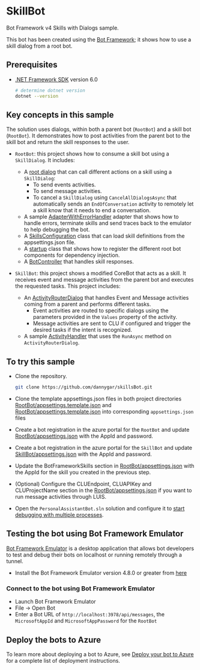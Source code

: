 # SkillBot

Bot Framework v4 Skills with Dialogs sample.

This bot has been created using the [Bot Framework](https://dev.botframework.com); it shows how to use a skill dialog from a root bot.

## Prerequisites

- [.NET Framework SDK](https://dotnet.microsoft.com/download) version 6.0

  ```bash
  # determine dotnet version
  dotnet --version
  ```

## Key concepts in this sample

The solution uses dialogs, within both a parent bot (`RootBot`) and a skill bot (`RootBot`).
It demonstrates how to post activities from the parent bot to the skill bot and return the skill responses to the user.

- `RootBot`: this project shows how to consume a skill bot using a `SkillDialog`. It includes:
  - A [root dialog](RootBot/Dialogs/MainDialog.cs) that can call different actions on a skill using a `SkillDialog`:
    - To send events activities.
    - To send message activities.
    - To cancel a `SkillDialog` using `CancelAllDialogsAsync` that automatically sends an `EndOfConversation` activity to remotely let a skill know that it needs to end a conversation.
  - A sample [AdapterWithErrorHandler](RootBot/AdapterWithErrorHandler.cs) adapter that shows how to handle errors, terminate skills and send traces back to the emulator to help debugging the bot.
  - A [SkillsConfiguration](RootBot/SkillsConfiguration.cs) class that can load skill definitions from the appsettings.json file.
  - A [startup](RootBot/Startup.cs) class that shows how to register the different root bot components for dependency injection.
  - A [BotController](RootBot/Controllers/BotController.cs) that handles skill responses.

- `SkillBot`: this project shows a modified CoreBot that acts as a skill. It receives event and message activities from the parent bot and executes the requested tasks. This project includes:
  - An [ActivityRouterDialog](SkillBot/Dialogs/ActivityRouterDialog.cs) that handles Event and Message activities coming from a parent and performs different tasks.
    - Event activities are routed to specific dialogs using the parameters provided in the `Values` property of the activity.
    - Message activities are sent to CLU if configured and trigger the desired tasks if the intent is recognized.
  - A sample [ActivityHandler](SkillBot/Bots/SkillBot.cs) that uses the `RunAsync` method on `ActivityRouterDialog`.
    

## To try this sample

- Clone the repository.

  ```bash
  git clone https://github.com/dannygar/skillsBot.git
  ```

- Clone the template appsettings.json files in both project directories [RootBot/appsettings.template.json](RootBot/appsettings.template.json) and [RootBot/appsettings.template.json](RootBot/appsettings.template.json) into corresponding `appsettings.json` files
- Create a bot registration in the azure portal for the `RootBot` and update [RootBot/appsettings.json](RootBot/appsettings.json) with the AppId and password.
- Create a bot registration in the azure portal for the `SkillBot` and update [SkillBot/appsettings.json](SkillBot/appsettings.json) with the AppId and password. 
- Update the BotFrameworkSkills section in [RootBot/appsettings.json](RootBot/appsettings.json) with the AppId for the skill you created in the previous step.
- (Optional) Configure the CLUEndpoint, CLUAPIKey and CLUProjectName section in the [RootBot/appsettings.json](RootBot/appsettings.json) if you want to run message activities through LUIS.
- Open the `PersonalAssistantBot.sln` solution and configure it to [start debugging with multiple processes](https://docs.microsoft.com/en-us/visualstudio/debugger/debug-multiple-processes?view=vs-2019#start-debugging-with-multiple-processes).

## Testing the bot using Bot Framework Emulator

[Bot Framework Emulator](https://github.com/microsoft/botframework-emulator) is a desktop application that allows bot developers to test and debug their bots on localhost or running remotely through a tunnel.

- Install the Bot Framework Emulator version 4.8.0 or greater from [here](https://github.com/Microsoft/BotFramework-Emulator/releases)

### Connect to the bot using Bot Framework Emulator

- Launch Bot Framework Emulator
- File -> Open Bot
- Enter a Bot URL of `http://localhost:3978/api/messages`, the `MicrosoftAppId` and `MicrosoftAppPassword` for the `RootBot`

## Deploy the bots to Azure

To learn more about deploying a bot to Azure, see [Deploy your bot to Azure](https://aka.ms/azuredeployment) for a complete list of deployment instructions.

